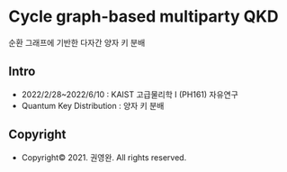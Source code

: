 # Cycle graph-based multiparty QKD
순환 그래프에 기반한 다자간 양자 키 분배

## Intro
- 2022/2/28~2022/6/10 : KAIST 고급물리학 I (PH161) 자유연구
- Quantum Key Distribution : 양자 키 분배

## Copyright
- Copyright© 2021. 권영완. All rights reserved.
